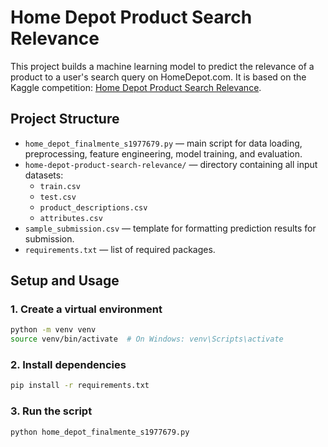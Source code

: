 # Home Depot Product Search Relevance

This project builds a machine learning model to predict the relevance of a product to a user's search query on HomeDepot.com. It is based on the Kaggle competition: [Home Depot Product Search Relevance](https://www.kaggle.com/c/home-depot-product-search-relevance/).

## Project Structure

- `home_depot_finalmente_s1977679.py` — main script for data loading, preprocessing, feature engineering, model training, and evaluation.
- `home-depot-product-search-relevance/` — directory containing all input datasets:
  - `train.csv`
  - `test.csv`
  - `product_descriptions.csv`
  - `attributes.csv`
- `sample_submission.csv` — template for formatting prediction results for submission.
- `requirements.txt` — list of required packages.

## Setup and Usage

### 1. Create a virtual environment

```bash
python -m venv venv
source venv/bin/activate  # On Windows: venv\Scripts\activate
```

### 2. Install dependencies

```bash
pip install -r requirements.txt
```

### 3. Run the script

```bash
python home_depot_finalmente_s1977679.py
```
